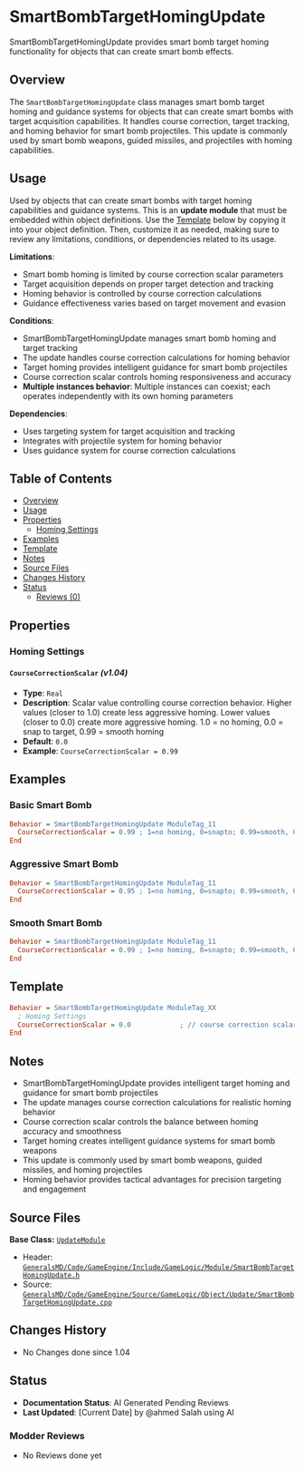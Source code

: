# SmartBombTargetHomingUpdate

SmartBombTargetHomingUpdate provides smart bomb target homing functionality for objects that can create smart bomb effects.

## Overview

The `SmartBombTargetHomingUpdate` class manages smart bomb target homing and guidance systems for objects that can create smart bombs with target acquisition capabilities. It handles course correction, target tracking, and homing behavior for smart bomb projectiles. This update is commonly used by smart bomb weapons, guided missiles, and projectiles with homing capabilities.

## Usage

Used by objects that can create smart bombs with target homing capabilities and guidance systems. This is an **update module** that must be embedded within object definitions. Use the [Template](#template) below by copying it into your object definition. Then, customize it as needed, making sure to review any limitations, conditions, or dependencies related to its usage.

**Limitations**:
- Smart bomb homing is limited by course correction scalar parameters
- Target acquisition depends on proper target detection and tracking
- Homing behavior is controlled by course correction calculations
- Guidance effectiveness varies based on target movement and evasion

**Conditions**:
- SmartBombTargetHomingUpdate manages smart bomb homing and target tracking
- The update handles course correction calculations for homing behavior
- Target homing provides intelligent guidance for smart bomb projectiles
- Course correction scalar controls homing responsiveness and accuracy
- **Multiple instances behavior**: Multiple instances can coexist; each operates independently with its own homing parameters

**Dependencies**:
- Uses targeting system for target acquisition and tracking
- Integrates with projectile system for homing behavior
- Uses guidance system for course correction calculations

## Table of Contents

- [Overview](#overview)
- [Usage](#usage)
- [Properties](#properties)
  - [Homing Settings](#homing-settings)
- [Examples](#examples)
- [Template](#template)
- [Notes](#notes)
- [Source Files](#source-files)
- [Changes History](#changes-history)
- [Status](#status)
  - [Reviews (0)](#modder-reviews)

## Properties

### Homing Settings

#### `CourseCorrectionScalar` *(v1.04)*
- **Type**: `Real`
- **Description**: Scalar value controlling course correction behavior. Higher values (closer to 1.0) create less aggressive homing. Lower values (closer to 0.0) create more aggressive homing. 1.0 = no homing, 0.0 = snap to target, 0.99 = smooth homing
- **Default**: `0.0`
- **Example**: `CourseCorrectionScalar = 0.99`

## Examples

### Basic Smart Bomb
```ini
Behavior = SmartBombTargetHomingUpdate ModuleTag_11
  CourseCorrectionScalar = 0.99 ; 1=no homing, 0=snapto; 0.99=smooth, 0.95=too-fast
End
```

### Aggressive Smart Bomb
```ini
Behavior = SmartBombTargetHomingUpdate ModuleTag_11
  CourseCorrectionScalar = 0.95 ; 1=no homing, 0=snapto; 0.99=smooth, 0.95=too-fast
End
```

### Smooth Smart Bomb
```ini
Behavior = SmartBombTargetHomingUpdate ModuleTag_11
  CourseCorrectionScalar = 0.99 ; 1=no homing, 0=snapto; 0.99=smooth, 0.95=too-fast
End
```

## Template

```ini
Behavior = SmartBombTargetHomingUpdate ModuleTag_XX
  ; Homing Settings
  CourseCorrectionScalar = 0.0            ; // course correction scalar for homing behavior *(v1.04)*
End
```

## Notes

- SmartBombTargetHomingUpdate provides intelligent target homing and guidance for smart bomb projectiles
- The update manages course correction calculations for realistic homing behavior
- Course correction scalar controls the balance between homing accuracy and smoothness
- Target homing creates intelligent guidance systems for smart bomb weapons
- This update is commonly used by smart bomb weapons, guided missiles, and homing projectiles
- Homing behavior provides tactical advantages for precision targeting and engagement

## Source Files

**Base Class:** [`UpdateModule`](../../GeneralsMD/Code/GameEngine/Include/GameLogic/Module/UpdateModule.h)

- Header: [`GeneralsMD/Code/GameEngine/Include/GameLogic/Module/SmartBombTargetHomingUpdate.h`](../../GeneralsMD/Code/GameEngine/Include/GameLogic/Module/SmartBombTargetHomingUpdate.h)
- Source: [`GeneralsMD/Code/GameEngine/Source/GameLogic/Object/Update/SmartBombTargetHomingUpdate.cpp`](../../GeneralsMD/Code/GameEngine/Source/GameLogic/Object/Update/SmartBombTargetHomingUpdate.cpp)

## Changes History

- No Changes done since 1.04

## Status

- **Documentation Status**: AI Generated Pending Reviews 
- **Last Updated**: [Current Date] by @ahmed Salah using AI

### Modder Reviews 
- No Reviews done yet